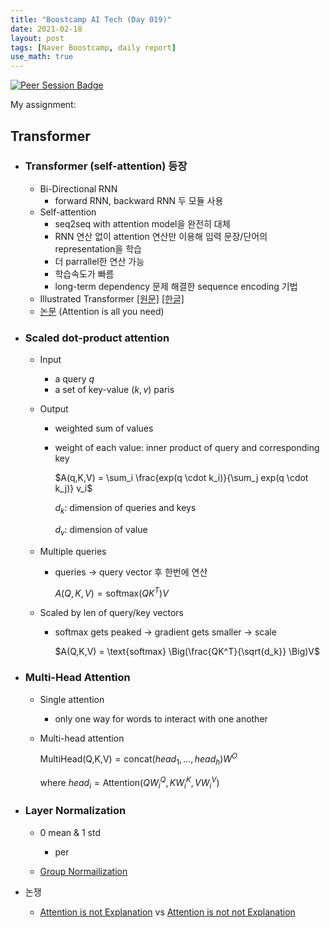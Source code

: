 ```yaml
---
title: "Boostcamp AI Tech (Day 019)"
date: 2021-02-18
layout: post
tags: [Naver Boostcamp, daily report]
use_math: true
---
```


[![Peer Session Badge](https://img.shields.io/badge/Peer%20Session-CC527A?style=flat)](../peer_session/day019.html)

My assignment: 

## Transformer
* ### Transformer (self-attention) 등장
    * Bi-Directional RNN
        * forward RNN, backward RNN 두 모듈 사용
    * Self-attention
        * seq2seq with attention model을 완전히 대체
        * RNN 연산 없이 attention 연산만 이용해 입력 문장/단어의 representation을 학습
        * 더 parrallel한 연산 가능
        * 학습속도가 빠름
        * long-term dependency 문제 해결한 sequence encoding 기법
    * Illustrated Transformer [[원문]](http://jalammar.github.io/illustrated-transformer/) [[한글]](https://nlpinkorean.github.io/illustrated-transformer/)
    * [논문](https://arxiv.org/abs/1706.03762) (Attention is all you need)

* ### Scaled dot-product attention
    * Input
        * a query $q$
        * a set of key-value $(k,v)$ paris
    * Output
        * weighted sum of values
        * weight of each value: inner product of query and corresponding key

            $A(q,K,V) = \sum_i \frac{exp(q \cdot k_i)}{\sum_j exp(q \cdot k_j)} v_i$

            $d_k$: dimension of queries and keys
            
            $d_v$: dimension of value

    * Multiple queries
        * queries $\rightarrow$ query vector 후 한번에 연산

            $A(Q,K,V) = \text{softmax}(QK^T)V$

    * Scaled by len of query/key vectors

        * softmax gets peaked $\rightarrow$ gradient gets smaller $\rightarrow$ scale

            $A(Q,K,V) = \text{softmax} \Big(\frac{QK^T}{\sqrt{d_k}} \Big)V$

* ### Multi-Head Attention
    * Single attention
        * only one way for words to interact with one another
    * Multi-head attention

        $\text{MultiHead(Q,K,V)} = \text{concat}(head_1, \dots, head_h) W^O$

        where $head_i = \text{Attention}(QW_i^Q, KW_i^K, VW_i^V)$

* ### Layer Normalization
    * 0 mean & 1 std
        * per 

    * [Group Normailization](https://openaccess.thecvf.com/content_ECCV_2018/papers/Yuxin_Wu_Group_Normalization_ECCV_2018_paper.pdf)

* 논쟁
    * [Attention is not Explanation](https://arxiv.org/pdf/1902.10186.pdf) vs [Attention is not not Explanation](https://www.aclweb.org/anthology/D19-1002.pdf)